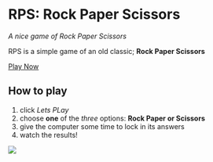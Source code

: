 # RPS: Rock Paper Scissors
*A nice game of Rock Paper Scissors*

RPS is a simple game of an old classic; **Rock Paper Scissors**

[Play Now](https://deadstockskeleton.github.io/RPS/)

## How to play
  1. click *Lets PLay*
  2. choose **one** of the *three* options: **Rock Paper or Scissors**
  3. give the computer some time to lock in its answers
  4. watch the results!
  
  ![](/assets/res/operation.gif)



